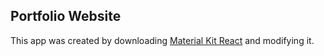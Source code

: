 ## Portfolio Website

This app was created by downloading [Material Kit React](https://www.creative-tim.com/product/material-kit-react) and modifying it.
